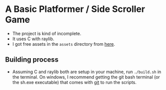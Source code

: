 # A Basic Platformer / Side Scroller Game

- The project is kind of incomplete.
- It uses C with raylib.
- I got free assets in the `assets` directory from [here](https://craftpix.net/freebies/filter/sprites/).

## Building process
- Assuming C and raylib both are setup in your machine, run `./build.sh` in the terminal. On windows, I recommend getting the git bash terminal (or the sh.exe executable) that comes with [git](https://git-scm.com/) to run the scripts.
